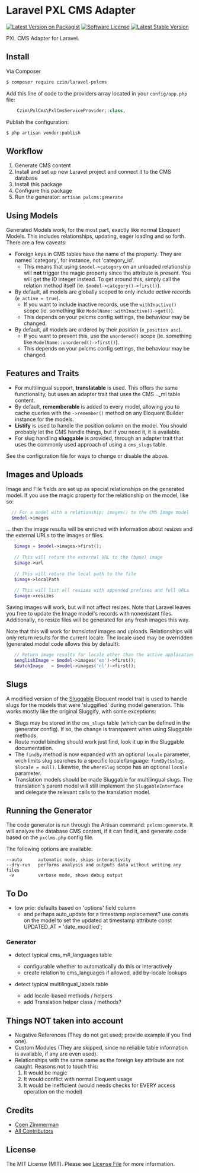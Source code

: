 # Laravel PXL CMS Adapter

[![Latest Version on Packagist][ico-version]][link-packagist]
[![Software License][ico-license]](LICENSE.md)
[![Latest Stable Version](http://img.shields.io/packagist/v/czim/laravel-pxlcms.svg)](https://packagist.org/packages/czim/laravel-pxlcms)

PXL CMS Adapter for Laravel.


## Install

Via Composer

``` bash
$ composer require czim/laravel-pxlcms
```

Add this line of code to the providers array located in your `config/app.php` file:

```php
    Czim\PxlCms\PxlCmsServiceProvider::class,
```

Publish the configuration:

``` bash
$ php artisan vendor:publish
```

## Workflow

1. Generate CMS content
2. Install and set up new Laravel project and connect it to the CMS database
3. Install this package
4. Configure this package
5. Run the generator: `artisan pxlcms:generate`


## Using Models

Generated Models work, for the most part, exactly like normal Eloquent Models.
This includes relationships, updating, eager loading and so forth. 
There are a few caveats:

- Foreign keys in CMS tables have the name of the property. They are named 'category', for instance, not 'category_id'.
  - This means that using `$model->category` on an unloaded relationship will **not** trigger the magic property since the attribute is present.
    You will get the ID integer instead.
    To get around this, simply call the relation method itself (ie. `$model->category()->first()`).  
- By default, all models are globally scoped to only include *active* records (`e_active = true`).
  - If you want to include inactive records, use the `withInactive()` scope (ie. something like `ModelName::withInactive()->get()`).
  - This depends on your pxlcms config settings, the behaviour may be changed. 
- By default, all models are ordered by their *position* (`e_position asc`).
  - If you want to prevent this, use the `unordered()` scope (ie. something like `ModelName::unordered()->first()`).
  - This depends on your pxlcms config settings, the behaviour may be changed.


## Features and Traits

- For multilingual support, **translatable** is used.
    This offers the same functionality, but uses an adapter trait that uses the CMS .._ml table content.
- By default, **rememberable** is added to every model, allowing you to cache queries with the `->remember()` method on any Eloquent Builder instance for the models.
- **Listify** is used to handle the position column on the model. You should probably let the CMS handle things, but if you need it, it is available.
- For slug handling **sluggable** is provided, through an adapter trait that uses the commonly used approach of using a `cms_slugs` table.

See the configuration file for ways to change or disable the above.


## Images and Uploads
 
 Image and File fields are set up as special relationships on the generated model.
 If you use the magic property for the relationship on the model, like so:
  
 ```php
   // For a model with a relationship: images() to the CMS Image model
   $model->images
 ```
 
... then the image results will be enriched with information about resizes and the external URLs to the images or files.

```php
   $image = $model->images->first();
   
   // This will return the external URL to the (base) image 
   $image->url
   
   // This will return the local path to the file
   $image->localPath
   
   // This will list all resizes with appended prefixes and full URLs
   $image->resizes
```

Saving images will work, but will not affect resizes.
Note that Laravel leaves you free to update the Image model's records with nonexistant files.
Additionally, no resize files will be generated for any fresh images this way.

Note that this will work for *translated* images and uploads.
Relationships will only return results for the current locale.
The locale used may be overridden (generated model code allows this by default):

```php
   // Return image results for locale other than the active application locale
   $englishImage = $model->images('en')->first();
   $dutchImage   = $model->images('nl')->first();
```


## Slugs

A modified version of the [Sluggable](https://github.com/cviebrock/eloquent-sluggable) Eloquent model trait is used to handle slugs for the models that were 'sluggified' during model generation.
This works mostly like the original Sluggify, with some exceptions:

- Slugs may be stored in the `cms_slugs` table (which can be defined in the generator config).
  If so, the change is transparent when using Sluggable methods. 
- Route model binding should work just find, look it up in the Sluggable documentation.
- The `findBy` method is now expanded with an optional `locale` parameter, wich limits slug searches to a specific locale/language: `findBy($slug, $locale = null)`.
  Likewise, the `whereSlug` scope has an optional `locale` parameter.
- Translation models should be made Sluggable for multilingual slugs.
  The translation's parent model will still implement the `SluggableInterface` and delegate the relevant calls to the translation model. 


## Running the Generator

The code generator is run through the Artisan command: `pxlcms:generate`.
It will analyze the database CMS content, if it can find it, and generate code based on the `pxclms.php` config file.

The following options are available:

```
--auto      automatic mode, skips interactivity
--dry-run   performs analysis and outputs data without writing any files
 -v         verbose mode, shows debug output
```


## To Do

- low prio: defaults based on 'options' field column
    - and perhaps auto_update for a timestamp replacement?
            use consts on the model to set the updated at timestamp attribute
            const UPDATED_AT = 'date_modified';


### Generator

- detect typical cms_m#_languages table
    - configurable whether to automatically do this or interactively
    - create relation to cms_languages if allowed, add by-locale lookups

- detect typical multilingual_labels table
    - add locale-based methods / helpers
    - add Translation helper class / methods?


## Things NOT taken into account

- Negative References (They do not get used; provide example if you find one).
- Custom Modules (They are skipped, since no reliable table information is available, if any are even used).
- Relationships with the same name as the foreign key attribute are not caught. Reasons not to touch this:
   1. It would be magic
   2. It would conflict with normal Eloquent usage
   3. It would be inefficient (would needs checks for EVERY access operation on the model)


## Credits

- [Coen Zimmerman][link-author]
- [All Contributors][link-contributors]

## License

The MIT License (MIT). Please see [License File](LICENSE.md) for more information.

[ico-version]: https://img.shields.io/packagist/v/czim/laravel-pxlcms.svg?style=flat-square
[ico-license]: https://img.shields.io/badge/license-MIT-brightgreen.svg?style=flat-square
[ico-downloads]: https://img.shields.io/packagist/dt/czim/laravel-pxlcms.svg?style=flat-square

[link-packagist]: https://packagist.org/packages/czim/laravel-pxlcms
[link-downloads]: https://packagist.org/packages/czim/laravel-pxlcms
[link-author]: https://github.com/czim
[link-contributors]: ../../contributors
